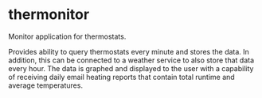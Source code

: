 # thermonitor

Monitor application for thermostats.

Provides ability to query thermostats every minute and stores the data. In addition, this can be connected to a weather service to also store that data every hour. The data is graphed and displayed to the user with a capability of receiving daily email heating reports that contain total runtime and average temperatures.
